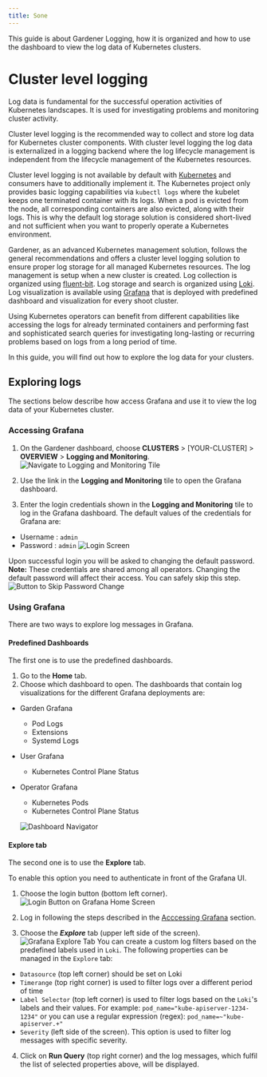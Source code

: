 ```yaml
---
title: Sone
---
```

This guide is about Gardener Logging, how it is organized and how to use the dashboard to view the log data of Kubernetes clusters.

# Cluster level logging
Log data is fundamental for the successful operation activities of Kubernetes landscapes. It is used for investigating problems and monitoring cluster activity.

Cluster level logging is the recommended way to collect and store log data for Kubernetes cluster components. With cluster level logging the log data is externalized
in a logging backend where the log lifecycle management is independent from the lifecycle management of the Kubernetes resources.

Cluster level logging is not available by default with [Kubernetes](https://kubernetes.io/docs/concepts/cluster-administration/logging/#cluster-level-logging-architectures) and consumers have to additionally implement it.
The Kubernetes project only provides basic logging capabilities via `kubectl logs` where the kubelet keeps one terminated container with its logs.
When a pod is evicted from the node, all corresponding containers are also evicted, along with their logs.
This is why the default log storage solution is considered short-lived and not sufficient when you want to properly operate a Kubernetes environment.

Gardener, as an advanced Kubernetes management solution, follows the general recommendations and offers a cluster level logging solution to ensure proper log storage for all managed Kubernetes resources.
The log management is setup when a new cluster is created.
Log collection is organized using [fluent-bit](https://fluentbit.io).
Log storage and search is organized using [Loki](https://grafana.com/oss/loki).
Log visualization is available using [Grafana](https://grafana.com/grafana) that is deployed with predefined dashboard and visualization for every shoot cluster.


Using Kubernetes operators can benefit from different capabilities like accessing the logs for
already terminated containers and performing fast and sophisticated search queries for investigating long-lasting or recurring problems based on logs from a long period of time.

In this guide, you will find out how to explore the log data for your clusters.

## Exploring logs

The sections below describe how access Grafana and use it to view the log data of your Kubernetes cluster.

### Accessing Grafana
1. On the Gardener dashboard, choose **CLUSTERS** > [YOUR-CLUSTER] > **OVERVIEW** > **Logging and Monitoring**.
![Navigate to Logging and Monitoring Tile](https://github.com/gardener/logging/raw/master/docs/usage/images/gardener-dashboard-logging.png)

2. Use the link in the **Logging and Monitoring** tile to open the Grafana dashboard.
3. Enter the login credentials shown in the **Logging and Monitoring** tile to log in the Grafana dashboard.
The default values of the credentials for Grafana are:
- Username : `admin`
- Password : `admin`
![Login Screen](https://github.com/gardener/logging/raw/master/docs/usage/images/login-credentials.png)

Upon successful login you will be asked to changing the default password.
**Note:** These credentials are shared among all operators. Changing the default password will affect their access. You can safely skip this step.
![Button to Skip Password Change](https://github.com/gardener/logging/raw/master/docs/usage/images/skip-password-change.png)

### Using Grafana

There are two ways to explore log messages in Grafana.

#### Predefined Dashboards
The first one is to use the predefined dashboards.
1. Go to the **Home** tab.
2. Choose which dashboard to open.
The dashboards that contain log visualizations for the different Grafana deployments are:

  * Garden Grafana
    * Pod Logs
    * Extensions
    * Systemd Logs
  * User Grafana
    * Kubernetes Control Plane Status
  * Operator Grafana
    * Kubernetes Pods
    * Kubernetes Control Plane Status

    ![Dashboard Navigator](https://github.com/gardener/logging/raw/master/docs/usage/images/dashboards.png)

#### Explore tab
The second one is to use the **Explore** tab.

To enable this option you need to authenticate in front of the Grafana UI.
1. Choose the login button (bottom left corner).
![Login Button on Grafana Home Screen](https://github.com/gardener/logging/raw/master/docs/usage/images/login-button.png)

2. Log in following the steps described in the [Acccessing Grafana](#accessing-grafana) section.
3. Choose the ***Explore*** tab (upper left side of the screen).
![Grafana Explore Tab](https://github.com/gardener/logging/raw/master/docs/usage/images/explore-logs.png)
You can create a custom log filters based on the predefined labels used in `Loki`.
The following properties can be managed in the `Explore` tab:
- `Datasource` (top left corner) should be set on Loki
- `Timerange` (top right corner) is used to filter logs over a different period of time
- `Label Selector` (top left corner) is used to filter logs based on the `Loki`'s labels and their values.
For example:
`pod_name="kube-apiserver-1234-1234"` or you can use a regular expression (regex): `pod_name=~"kube-apiserver.+"`
- `Severity` (left side of the screen). This option is used to filter log messages with specific severity.

4. Click on **Run Query** (top right corner) and the log messages, which fulfil the list of selected properties above, will be displayed.
